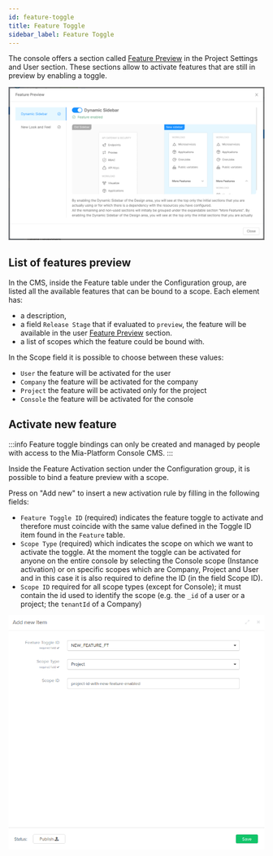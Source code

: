 ```yaml
---
id: feature-toggle
title: Feature Toggle
sidebar_label: Feature Toggle
---
```


The console offers a section called [Feature Preview](/development_suite/user-settings/feature-preview.md) in the Project Settings and User section. These sections allow to activate features that are still in preview by enabling a toggle.

![feature preview](../../development_suite/user-settings/img/enabling-feature-preview.png)

## List of features preview
In the CMS, inside the Feature table under the Configuration group, are listed all the available features that can be bound to a scope.
Each element has:
- a description,
- a field `Release Stage` that if evaluated to `preview`, the feature will be available in the user [Feature Preview](/development_suite/user-settings/feature-preview.md) section.
- a list of scopes which the feature could be bound with.

In the Scope field it is possible to choose between these values:
- `User` the feature will be activated for the user
- `Company` the feature will be activated for the company
- `Project` the feature will be activated only for the project
- `Console` the feature will be activated for the console

## Activate new feature
:::info
Feature toggle bindings can only be created and managed by people with access to the Mia-Platform Console CMS.
:::

Inside the Feature Activation section under the Configuration group, it is possible to bind a feature preview with a scope.

Press on "Add new" to insert a new activation rule by filling in the following fields:
- `Feature Toggle ID` (required) indicates the feature toggle to activate and therefore must coincide with the same value defined in the Toggle ID item found in the `Feature` table.
- `Scope Type` (required) which indicates the scope on which we want to activate the toggle. At the moment the toggle can be activated for anyone on the entire console by selecting the Console scope (Instance activation) or on specific scopes which are Company, Project and User and in this case it is also required to define the ID (in the field Scope ID).
- `Scope ID` required for all scope types (except for Console); it must contain the id used to identify the scope (e.g. the `_id` of a user or a project; the `tenantId` of a Company)

![activate feature](img/activate-feature.png)
